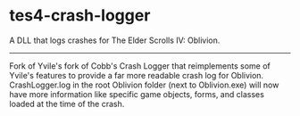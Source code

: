 # tes4-crash-logger

A DLL that logs crashes for The Elder Scrolls IV: Oblivion.

---

Fork of Yvile's fork of Cobb's Crash Logger that reimplements some of Yvile's features to provide a far more readable crash log for Oblivion. CrashLogger.log in the root Oblivion folder (next to Oblivion.exe) will now have more information like specific game objects, forms, and classes loaded at the time of the crash.
